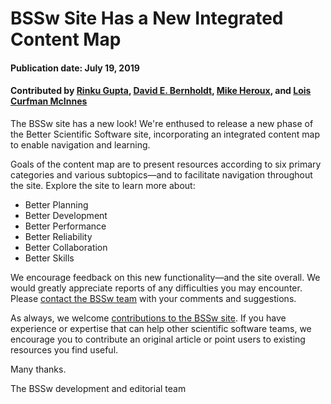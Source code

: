 # BSSw Site Has a New Integrated Content Map

#### Publication date: July 19, 2019

#### Contributed by [Rinku Gupta](https://github.com/rinkug "Rinku Gupta GitHub Profile"), [David E. Bernholdt](https://github.com/bernhold " David Bernholdt GitHub Profile"), [Mike Heroux](https://github.com/maherou "Mike Heroux GitHub Profile"), and [Lois Curfman McInnes](https://github.com/curfman "Lois Curfman McInnes GitHub Profile")

The BSSw site has a new look!  We're enthused to release a new phase of the Better Scientific Software site, incorporating an integrated content map to enable navigation and learning.  

Goals of the content map are to present resources according to six primary categories and various subtopics—and to facilitate navigation throughout the site.  Explore the site to learn more about:
- Better Planning
- Better Development
- Better Performance
- Better Reliability
- Better Collaboration 
- Better Skills

We encourage feedback on this new functionality—and the site overall.  We would greatly appreciate reports of any difficulties you may encounter.  Please [contact the BSSw team](https://bssw.io/contact) with your comments and suggestions.  

As always, we welcome [contributions to the BSSw site](https://bssw.io/pages/what-to-contribute-content-for-better-scientific-software). If you have experience or expertise that can help other scientific software teams, we encourage you to contribute an original article or point users to existing resources you find useful.

Many thanks.

The BSSw development and editorial team


<!---
Publish: Yes
RSS update: 2019-07-19
Topics: projects and organizations
Track: Community
Pinned: no
--->
